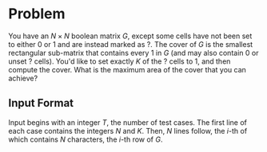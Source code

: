 # Problem

You have an $N×N$ boolean matrix $G$, except some cells have not been set to either 0 or 1 and are instead marked as ?.
The cover of $G$ is the smallest rectangular sub-matrix that contains every 1 in $G$ (and may also contain 0 or unset ? cells).
You'd like to set exactly $K$ of the ? cells to 1, and then compute the cover. What is the maximum area of the cover that you can achieve?

## Input Format

Input begins with an integer $T$, the number of test cases.
The first line of each case contains the integers $N$ and $K$.
Then, $N$ lines follow, the $i$-th of which contains $N$ characters, the $i$-th row of $G$.

